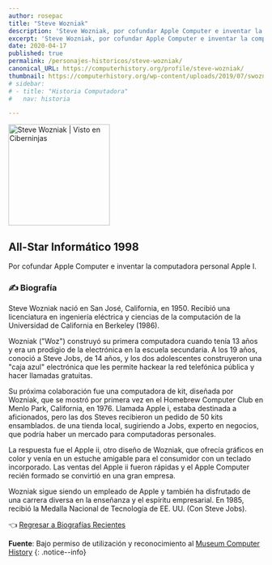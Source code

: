 ```yaml
---
author: rosepac
title: "Steve Wozniak"
description: 'Steve Wozniak, por cofundar Apple Computer e inventar la computadora personal Apple I.'
excerpt: 'Steve Wozniak, por cofundar Apple Computer e inventar la computadora personal Apple I.'
date: 2020-04-17
published: true
permalink: /personajes-historicos/steve-wozniak/
canonical_URL: https://computerhistory.org/profile/steve-wozniak/
thumbnail: https://computerhistory.org/wp-content/uploads/2019/07/swozniak.jpg
# sidebar:
# - title: "Historia Computadora"
#   nav: historia

---
```


<img src="https://computerhistory.org/wp-content/uploads/2019/07/swozniak.jpg" width="200px" high="250px" alt="Steve Wozniak | Visto en Ciberninjas" title="Steve Wozniak | Visto en Ciberninjas" />

## All-Star Informático 1998

Por cofundar Apple Computer e inventar la computadora personal Apple I.

### ✍ Biografía

Steve Wozniak nació en San José, California, en 1950. Recibió una licenciatura en ingeniería eléctrica y ciencias de la computación de la Universidad de California en Berkeley (1986).

Wozniak ("Woz") construyó su primera computadora cuando tenía 13 años y era un prodigio de la electrónica en la escuela secundaria. A los 19 años, conoció a Steve Jobs, de 14 años, y los dos adolescentes construyeron una "caja azul" electrónica que les permite hackear la red telefónica pública y hacer llamadas gratuitas.

Su próxima colaboración fue una computadora de kit, diseñada por Wozniak, que se mostró por primera vez en el Homebrew Computer Club en Menlo Park, California, en 1976. Llamada Apple i, estaba destinada a aficionados, pero las dos Steves recibieron un pedido de 50 kits ensamblados. de una tienda local, sugiriendo a Jobs, experto en negocios, que podría haber un mercado para computadoras personales.

La respuesta fue el Apple ii, otro diseño de Wozniak, que ofrecía gráficos en color y venía en un estuche amigable para el consumidor con un teclado incorporado. Las ventas del Apple ii fueron rápidas y el Apple Computer recién formado se convirtió en una gran empresa.

Wozniak sigue siendo un empleado de Apple y también ha disfrutado de una carrera diversa en la enseñanza y el espíritu empresarial. En 1985, recibió la Medalla Nacional de Tecnología de EE. UU. (Con Steve Jobs).

👈 [Regresar a Biografías Recientes](/personajes-historicos/#-biografías-agregadas-más-recientes-)

**Fuente**: Bajo permiso de utilización y reconocimiento al [Museum Computer History](https://www.computerhistory.org/ "Página web el Museo de la Historia de las Computadoras") 
{: .notice--info}